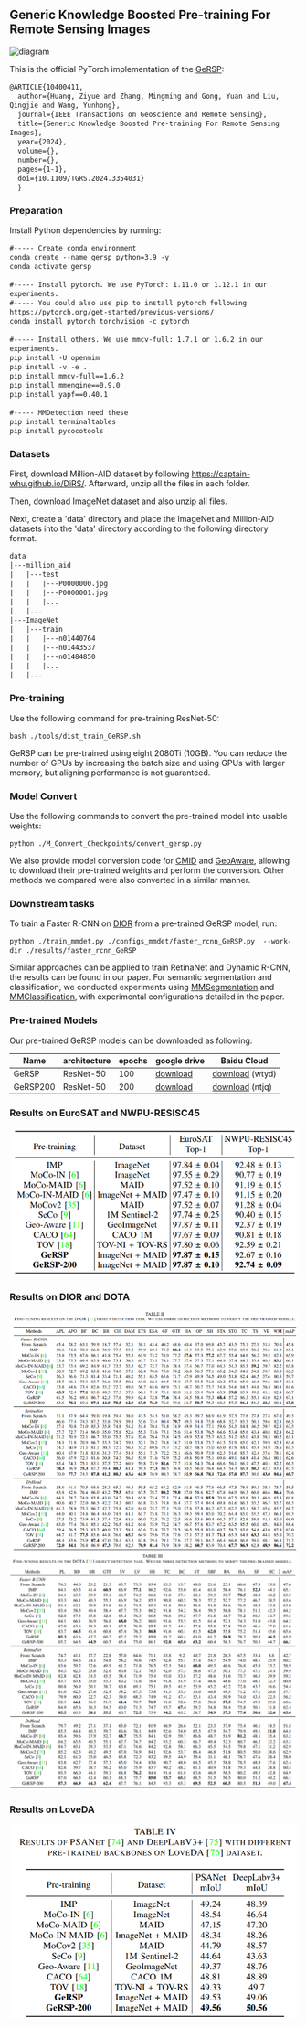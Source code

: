 
## Generic Knowledge Boosted Pre-training For Remote Sensing Images

![diagram](.github/images/GeRSP_diagram.png)

This is the official PyTorch implementation of the [GeRSP](https://arxiv.org/abs/2103.16607):
```
@ARTICLE{10400411,
  author={Huang, Ziyue and Zhang, Mingming and Gong, Yuan and Liu, Qingjie and Wang, Yunhong},
  journal={IEEE Transactions on Geoscience and Remote Sensing}, 
  title={Generic Knowledge Boosted Pre-training For Remote Sensing Images}, 
  year={2024},
  volume={},
  number={},
  pages={1-1},
  doi={10.1109/TGRS.2024.3354031}
  }

```


### Preparation

Install Python dependencies by running:
```shell
#----- Create conda environment
conda create --name gersp python=3.9 -y
conda activate gersp

#----- Install pytorch. We use PyTorch: 1.11.0 or 1.12.1 in our experiments.
#----- You could also use pip to install pytorch following https://pytorch.org/get-started/previous-versions/
conda install pytorch torchvision -c pytorch

#----- Install others. We use mmcv-full: 1.7.1 or 1.6.2 in our experiments.
pip install -U openmim
pip install -v -e .
pip install mmcv-full==1.6.2
pip install mmengine==0.9.0
pip install yapf==0.40.1

#----- MMDetection need these
pip install terminaltables
pip install pycocotools

```


### Datasets

First, download Million-AID dataset by following https://captain-whu.github.io/DiRS/. Afterward, unzip all the files in each folder.

Then, download ImageNet dataset and also unzip all files. 

Next, create a 'data' directory and place the ImageNet and Million-AID datasets into the 'data' directory according to the following directory format.

```shell
data
|---million_aid
|   |---test
|   |   |---P0000000.jpg
|   |   |---P0000001.jpg
|   |   |...
|   |...
|---ImageNet
|   |---train
|   |   |---n01440764
|   |   |---n01443537
|   |   |---n01484850
|   |   |...
|   |...
```


### Pre-training

Use the following command for pre-training ResNet-50:
```shell
bash ./tools/dist_train_GeRSP.sh
```
GeRSP can be pre-trained using eight 2080Ti (10GB). You can reduce the number of GPUs by increasing the batch size and using GPUs with larger memory, but aligning performance is not guaranteed.

### Model Convert

Use the following commands to convert the pre-trained model into usable weights:
```shell
python ./M_Convert_Checkpoints/convert_gersp.py
```
We also provide model conversion code for [CMID](https://github.com/NJU-LHRS/official-CMID) and [GeoAware](https://github.com/sustainlab-group/geography-aware-ssl), allowing to download their pre-trained weights and perform the conversion. Other methods we compared were also converted in a similar manner.


### Downstream tasks

To train a Faster R-CNN on [DIOR](https://gcheng-nwpu.github.io/#Datasets) from a pre-trained GeRSP model, run:
```shell
python ./train_mmdet.py ./configs_mmdet/faster_rcnn_GeRSP.py  --work-dir ./results/faster_rcnn_GeRSP
```
Similar approaches can be applied to train RetinaNet and Dynamic R-CNN, the results can be found in our paper. For semantic segmentation and classification, we conducted experiments using [MMSegmentation](https://github.com/open-mmlab/mmsegmentation) and [MMClassification](https://github.com/open-mmlab/mmpretrain), with experimental configurations detailed in the paper.



### Pre-trained Models

Our pre-trained GeRSP models can be downloaded as following:

| Name      | architecture | epochs | google drive                                                                           | Baidu Cloud                                                             |
|-----------| ------------ |--------|----------------------------------------------------------------------------------------|-------------------------------------------------------------------------|
| GeRSP     | ResNet-50    | 100    | [download](https://drive.google.com/file/d/1IQ6wHL5MiPZt9_cecRd8gkFNsf-0snIH/view?usp=sharing) | [download](https://pan.baidu.com/s/1E7CQUmt0bhWFKT76wrbQ-Q?pwd=wtyd) (wtyd) |
| GeRSP200  | ResNet-50    | 200    | [download](https://drive.google.com/file/d/1qGkPG0j4jwItcGztX-_rLR4sS2W_Pxun/view?usp=sharing)   |  [download](https://pan.baidu.com/s/1keKUzeyIcoFhUdNGJEluVw?pwd=ntjq) (ntjq) |

### Results on EuroSAT and NWPU-RESISC45
![Classification.png](Classification.png)

### Results on DIOR and DOTA
![Detection.png](Detection.png)
![Det_DOTA.png](Det_DOTA.png)

### Results on LoveDA
![seg.png](seg.png)
